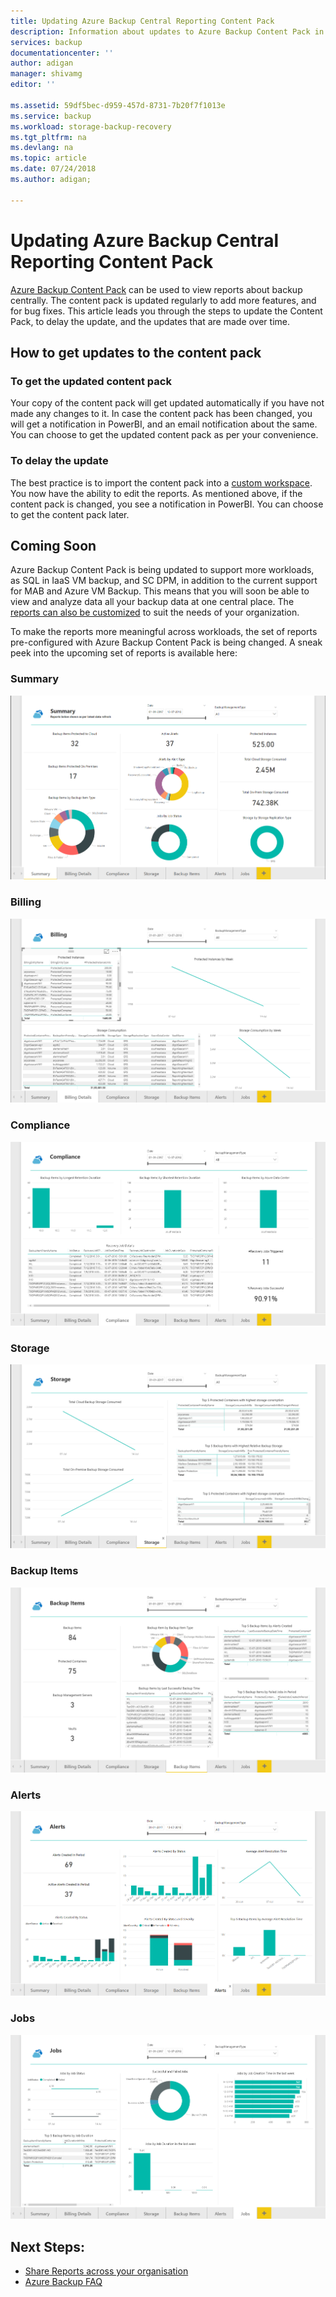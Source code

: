```yaml
---
title: Updating Azure Backup Central Reporting Content Pack 
description: Information about updates to Azure Backup Content Pack in Power BI
services: backup
documentationcenter: ''
author: adigan
manager: shivamg
editor: ''

ms.assetid: 59df5bec-d959-457d-8731-7b20f7f1013e
ms.service: backup
ms.workload: storage-backup-recovery
ms.tgt_pltfrm: na
ms.devlang: na
ms.topic: article
ms.date: 07/24/2018
ms.author: adigan;

---
```

# Updating Azure Backup Central Reporting Content Pack 

[Azure Backup Content Pack](https://docs.microsoft.com/azure/backup/backup-azure-configure-reports#view-reports-in-power-bi) can be used to view reports about backup centrally. The content pack is updated regularly to add more features, and for bug fixes. This article leads you through the steps to update the Content Pack, to delay the update, and the updates that are made over time.

## How to get updates to the content pack

### To get the updated content pack
Your copy of the content pack will get updated automatically if you have not made any changes to it. 
In case the content pack has been changed, you will get a notification in PowerBI, and an email notification about the same. You can choose to get the updated content pack as per your convenience. 

### To delay the update
The best practice is to import the content pack into a [custom workspace](https://youtu.be/26zyOtyHPJM?t=1m57s). You now have the ability to edit the reports.
As mentioned above, if the content pack is changed, you see a notification in PowerBI. You can choose to get the content pack later. 

## Coming Soon
   
Azure Backup Content Pack is being updated to support more workloads, as SQL in IaaS VM backup, and SC DPM, in addition to the current support for MAB and Azure VM Backup. This means that you will soon be able to view and analyze data all your backup data at one central place. The [reports can also be customized](https://youtu.be/26zyOtyHPJM) to suit the needs of your organization.

To make the reports more meaningful across workloads, the set of reports pre-configured with Azure Backup Content Pack is being changed. A sneak peek into the upcoming set of reports is available here:

### Summary
   
![Summary](.\media\backup-azure-central-reporting\AzBackup-Central-Reporting-Summary.png)

### Billing

![Billing](.\media\backup-azure-central-reporting\AzBackup-Central-Reporting-Billing.png)

### Compliance

![Compliance](.\media\backup-azure-central-reporting\AzBackup-Central-Reporting-Compliance.png)

### Storage

![Storage](.\media\backup-azure-central-reporting\AzBackup-Central-Reporting-Storage.png)

### Backup Items
![BackupItems](.\media\backup-azure-central-reporting\AzBackup-Central-Reporting-BackupItem.png)

### Alerts

![Alerts](.\media\backup-azure-central-reporting\AzBackup-Central-Reporting-Alerts.png)

### Jobs

![Jobs](.\media\backup-azure-central-reporting\AzBackup-Central-Reporting-Jobs.png)
    

## Next Steps:

* [Share Reports across your organisation](https://youtu.be/26zyOtyHPJM)
* [Azure Backup FAQ](backup-azure-backup-faq.md)
